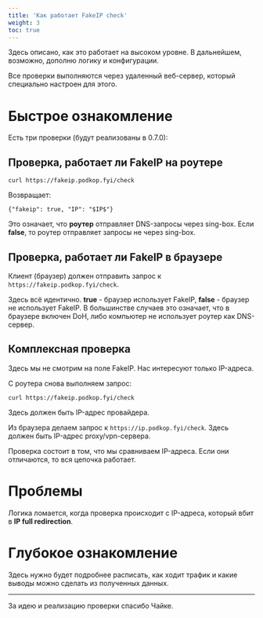```yaml
---
title: 'Как работает FakeIP check'
weight: 3
toc: true
---
```


Здесь описано, как это работает на высоком уровне. В дальнейшем, возможно, дополню логику и конфигурации.

Все проверки выполняются через удаленный веб-сервер, который специально настроен для этого.

# Быстрое ознакомление

Есть три проверки (будут реализованы в 0.7.0):

## Проверка, работает ли FakeIP на роутере

```
curl https://fakeip.podkop.fyi/check
```

Возвращает:
```
{"fakeip": true, "IP": "$IP$"}
```

Это означает, что **роутер** отправляет DNS-запросы через sing-box. Если **false**, то роутер отправляет запросы не через sing-box.

## Проверка, работает ли FakeIP в браузере
Клиент (браузер) должен отправить запрос к `https://fakeip.podkop.fyi/check`.

Здесь всё идентично. **true** - браузер использует FakeIP, **false** - браузер не использует FakeIP. В большинстве случаев это означает, что в браузере включен DoH, либо компьютер не использует роутер как DNS-сервер.

## Комплексная проверка
Здесь мы не смотрим на поле FakeIP. Нас интересуют только IP-адреса.

С роутера снова выполняем запрос:
```
curl https://fakeip.podkop.fyi/check
```
Здесь должен быть IP-адрес провайдера.

Из браузера делаем запрос к `https://ip.podkop.fyi/check`. Здесь должен быть IP-адрес proxy/vpn-сервера.

Проверка состоит в том, что мы сравниваем IP-адреса. Если они отличаются, то вся цепочка работает.

# Проблемы
Логика ломается, когда проверка происходит с IP-адреса, который вбит в **IP full redirection**.

# Глубокое ознакомление
Здесь нужно будет подробнее расписать, как ходит трафик и какие выводы можно сделать из полученных данных.

---

За идею и реализацию проверки спасибо Чайке.
